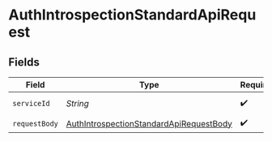 # AuthIntrospectionStandardApiRequest


## Fields

| Field                                                                                                         | Type                                                                                                          | Required                                                                                                      | Description                                                                                                   |
| ------------------------------------------------------------------------------------------------------------- | ------------------------------------------------------------------------------------------------------------- | ------------------------------------------------------------------------------------------------------------- | ------------------------------------------------------------------------------------------------------------- |
| `serviceId`                                                                                                   | *String*                                                                                                      | :heavy_check_mark:                                                                                            | A service ID.                                                                                                 |
| `requestBody`                                                                                                 | [AuthIntrospectionStandardApiRequestBody](../../models/operations/AuthIntrospectionStandardApiRequestBody.md) | :heavy_check_mark:                                                                                            | N/A                                                                                                           |